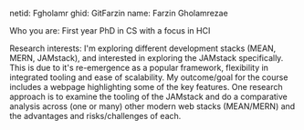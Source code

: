 netid: Fgholamr
ghid: GitFarzin
name: Farzin Gholamrezae

Who you are: First year PhD in CS with a focus in HCI

Research interests: I'm exploring different development stacks (MEAN, MERN, JAMstack), and interested in exploring the JAMstack specifically.
This is due to it's re-emergence as a popular framework, flexibility in integrated tooling and ease of scalability. My outcome/goal for the course
includes a webpage highlighting some of the key features. One research approach is to examine the tooling of the JAMstack and do a comparative analysis
across (one or many) other modern web stacks (MEAN/MERN) and the advantages and risks/challenges of each. 

